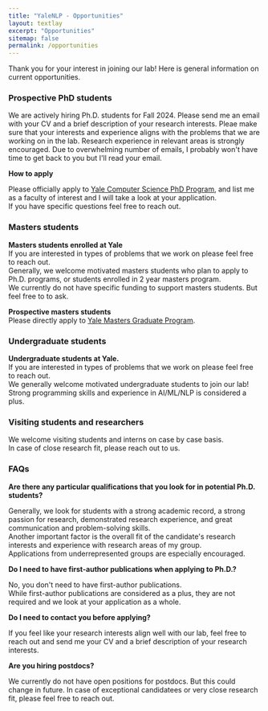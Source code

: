 ```yaml
---
title: "YaleNLP - Opportunities"
layout: textlay
excerpt: "Opportunities"
sitemap: false
permalink: /opportunities
---
```


Thank you for your interest in joining our lab! 
Here is general information on current opportunities.

<h3> Prospective PhD students </h3>
We are actively hiring Ph.D. students for Fall 2024.
Please send me an email with your CV and a brief description of your research interests.  
Pleae make sure that your interests and experience aligns with the problems that we are working on in the lab.  
Research experience in relevant areas is strongly encouraged.  
Due to overwhelming number of emails, I probably won't have time to get back to you but I'll read your email.  

**How to apply**

Please officially apply to <a href="http://yale.edu/graduateschool/admissions/" target="_blank">Yale Computer Science PhD Program</a>, and list me as a faculty of interest and I will take a look at your application.  
If you have specific questions feel free to reach out.


<h3> Masters students </h3>

**Masters students enrolled at Yale**  
If you are interested in types of problems that we work on please feel free to reach out.  
Generally, we welcome motivated masters students who plan to apply to Ph.D. programs, or students enrolled in 2 year masters program.  
We currently do not have specific funding to support masters students. But feel free to to ask.

**Prospective masters students**  
Please directly apply to  <a href="https://cpsc.yale.edu/academics/graduate-program/master-science" target="_blank"> Yale Masters Graduate Program</a>.


<h3> Undergraduate students </h3>

**Undergraduate students at Yale.**  
If you are interested in types of problems that we work on please feel free to reach out.  
We generally welcome motivated undergraduate students to join our lab!  
Strong programming skills and experience in AI/ML/NLP is considered a plus.

<h3> Visiting students and researchers </h3>

We welcome visiting students and interns on case by case basis.  
In case of close research fit, please reach out to us.


<h3> FAQs </h3>

**Are there any particular qualifications that you look for in potential Ph.D. students?**

Generally, we look for students with a strong academic record, a strong passion for research, demonstrated research experience, and great communication and problem-solving skills.  
Another important factor is the overall fit of the candidate's research interests and experience with research areas of my group.  
Applications from underrepresented groups are especially encouraged.

**Do I need to have first-author publications when applying to Ph.D.?** 

No, you don't need to have first-author publications.  
While first-author publications are considered as a plus, they are not required and we look at your application as a whole.  

**Do I need to contact you before applying?**

If you feel like your research interests align well with our lab, feel free to reach out and send me your CV and a brief description of your research interests.  

**Are you hiring postdocs?**

We currently do not have open positions for postdocs. But this could change in future.
In case of exceptional candidatees or very close research fit, please feel free to reach out.
<figure>
<!-- <img src="{{ site.url }}{{ site.baseurl }}/images/picpic/Gallery/DSC_0696.jpg" width="95%"> -->
</figure>
